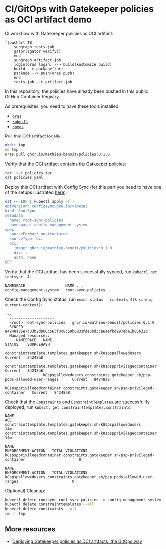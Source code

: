 # CI/GitOps with Gatekeeper policies as OCI artifact demo

CI workflow with Gatekeeper policies as OCI artifact:
```mermaid
flowchart TB
    subgraph tests-job
    gator((gator verify))
    end
    subgraph artifact-job
    login(oras login) --> build(kustomize build)
    build --> package(tar)
    package --> push(oras push)
    end
    tests-job --> artifact-job
```

In this repository, the policies have already been pushed in this public GitHub Container Registry.

As prerequisites, you need to have these tools installed:
- [`oras`]()
- [`kubectl`](https://kubernetes.io/docs/tasks/tools/#kubectl)
- [`nomos`]()

Pull this OCI artifact locally:
```bash
mkdir tmp
cd tmp
oras pull ghcr.io/mathieu-benoit/policies:0.1.0
```

Verify that the OCI artifact contains the Gatkeeper policies:
```bash
tar -xvf policies.tar
cat policies.yaml
```

Deploy this OCI artifact with Config Sync (for this part you need to have one of the setups illustrated [here](docs/k8s-cluster-setup.md)):
```bash
cat << EOF | kubectl apply -f -
apiVersion: configsync.gke.io/v1beta1
kind: RootSync
metadata:
  name: root-sync-policies
  namespace: config-management-system
spec:
  sourceFormat: unstructured
  sourceType: oci
  oci:
    image: ghcr.io/mathieu-benoit/policies:0.1.0
    dir: .
    auth: none
EOF
```

Verify that the OCI artifact has been successfully synced, run `kubectl get rootsync -A`:
```
NAMESPACE                  NAME ...
config-management-system   root-sync-policies ...
```
Check the Config Sync status, run `nomos status --contexts $(k config current-context)`:
```
...
  --------------------
  <root>:root-sync-policies   ghcr.io/mathieu-benoit/policies:0.1.0                              
  SYNCED                      84248a85e7c33b2d860c563f3c8c59b6831fde5bd3ca6aefbd997eba1b86b32d   
  Managed resources:
     NAMESPACE   NAME                                                                           STATUS    SOURCEHASH
                 constrainttemplate.templates.gatekeeper.sh/k8spspallowedusers                  Current   84248a8
                 constrainttemplate.templates.gatekeeper.sh/k8spspprivilegedcontainer           Current   84248a8
                 k8spspallowedusers.constraints.gatekeeper.sh/psp-pods-allowed-user-ranges      Current   84248a8
                 k8spspprivilegedcontainer.constraints.gatekeeper.sh/psp-privileged-container   Current   84248a8
```
Check that the `Constraints` and `ConstraintTemplates` are successfullfy deployed, run `kubectl get constrainttemplates,constraints`:
```
NAME                                                                   AGE
constrainttemplate.templates.gatekeeper.sh/k8spspallowedusers          14m
constrainttemplate.templates.gatekeeper.sh/k8spspprivilegedcontainer   14m

NAME                                                                           ENFORCEMENT-ACTION   TOTAL-VIOLATIONS
k8spspprivilegedcontainer.constraints.gatekeeper.sh/psp-privileged-container                        0

NAME                                                                        ENFORCEMENT-ACTION   TOTAL-VIOLATIONS
k8spspallowedusers.constraints.gatekeeper.sh/psp-pods-allowed-user-ranges                        0
```

(Optional) Cleanup:
```bash
kubectl delete rootsync root-sync-policies -n config-management-system
kubectl delete constrainttemplates --all
kubectl delete constraints --all
rm -r tmp
```

## More resources

- [Deploying Gatekeeper policies as OCI artifacts, the GitOps way](https://medium.com/google-cloud/e1233429ae2)